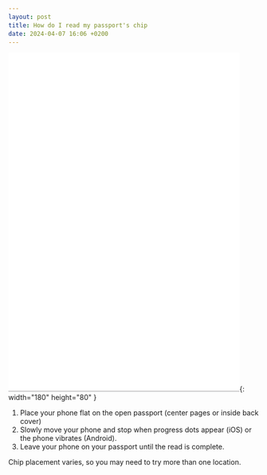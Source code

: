 ```yaml
---
layout: post
title: How do I read my passport's chip
date: 2024-04-07 16:06 +0200
---
```


![NFC Reading](/assets/img/nfc_reading.gif){: width="180" height="80" }

1. Place your phone flat on the open passport (center pages or inside back cover)
2. Slowly move your phone and stop when progress dots appear (iOS) or the phone vibrates (Android).
3. Leave your phone on your passport until the read is complete.

Chip placement varies, so you may need to try more than one location.